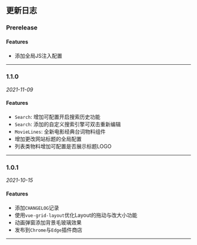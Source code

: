 ## 更新日志

### Prerelease
#### Features
- 添加全局JS注入配置

---

### 1.1.0
_2021-11-09_
#### Features
- `Search`: 增加可配置开启搜索历史功能
- `Search`: 添加的自定义搜索引擎可双击重新编辑
- `MovieLines`: 全新电影经典台词物料组件
- 增加更改网站标题的全局配置
- 列表类物料增加可配置是否展示标题LOGO

---

### 1.0.1
_2021-10-15_
#### Features
- 添加`CHANGELOG`记录
- 使用`vue-grid-layout`优化Layout的拖动与改大小功能
- 动画弹窗添加背景毛玻璃效果
- 发布到`Chrome`与`Edge`插件商店
---
